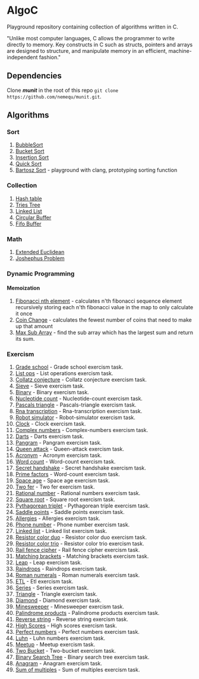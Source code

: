 # AlgoC

Playground repository containing collection of algorithms written in C.

"Unlike most computer languages, C allows the programmer to write directly to memory. Key constructs in C such as structs, pointers and arrays are designed to structure, and manipulate memory in an efficient, machine-independent fashion."

## Dependencies

Clone ***munit*** in the root of this repo `git clone https://github.com/nemequ/munit.git`.

## Algorithms

### Sort

1. [BubbleSort](https://github.com/bartossh/AlgoC/blob/main/bubble_sort/bubble.c)
2. [Bucket Sort](https://github.com/bartossh/AlgoC/blob/main/bucket_sort/bucket.c)
3. [Insertion Sort](https://github.com/bartossh/AlgoC/blob/main/insertion_sort/insertion.c)
4. [Quick Sort](https://github.com/bartossh/AlgoC/blob/main/quick_sort/quick.c)
4. [Bartosz Sort](https://github.com/bartossh/AlgoC/blob/main/bartosz_sort/bartosz.c) - playground with clang, prototyping sorting function

### Collection

1. [Hash table](https://github.com/bartossh/AlgoC/blob/main/hash_table_collection/table.c)
2. [Tries Tree](https://github.com/bartossh/AlgoC/blob/main/tries_collection/tries.c)
3. [Linked List](https://github.com/bartossh/AlgoC/blob/main/linkedlist_collection/linkedlist.c)
4. [Circular Buffer](https://github.com/bartossh/AlgoC/blob/main/circular_buffer/circular.c)
5. [Fifo Buffer](https://github.com/bartossh/AlgoC/blob/main/fifo_buffer/fifo.c)

### Math

1. [Extended Euclidean](https://github.com/bartossh/AlgoC/blob/main/extended_euclidean_math/extendedeuclidean.c)
2. [Joshephus Problem](https://github.com/bartossh/AlgoC/blob/main/joshephus/jushephus.c)

### Dynamic Programming

#### Memoization

1. [Fibonacci nth element](https://github.com/bartossh/AlgoC/blob/main/fibonacci_dyn_prog/fibonacci.c) - calculates n'th fibonacci sequence element recursively storing each n'th fibonacci value in the map to only calculate it once
2. [Coin Change](https://github.com/bartossh/AlgoC/blob/main/coinchange_dyn_prog/coinchange.c) - calculates the fewest number of coins that need to make up that amount
2. [Max Sub Array](https://github.com/bartossh/AlgoC/blob/main/maxsubarray_dyn_prog/maxsubarray.c) - find the sub array which has the largest sum and return its sum.

### Exercism

1. [Grade school](https://github.com/bartossh/AlgoC/blob/main/grade-school/grade_school.c) - Grade school exercism task.
2. [List ops](https://github.com/bartossh/AlgoC/blob/main/list-ops/list_ops.c) - List operations exercism task.
3. [Collatz conjecture](https://github.com/bartossh/AlgoC/blob/main/collatz-conjecture/collatz_conjecture.c) - Collatz conjecture exercism task.
4. [Sieve](https://github.com/bartossh/AlgoC/blob/main/sieve/sieve.c) - Sieve exercism task.
5. [Binary](https://github.com/bartossh/AlgoC/blob/main/binary/binary.c) - Binary exercism task.
6. [Nucleotide count](https://github.com/bartossh/AlgoC/blob/main/nucleotide-count/nucleotide_count.c) - Nucleotide-count exercism task.
7. [Pascals triangle](https://github.com/bartossh/AlgoC/blob/main/pascals-triangle/pascals_triangle.c) - Pascals-triangle exercism task.
8. [Rna transcription](https://github.com/bartossh/AlgoC/blob/main/rna-transcription/rna_transcription.c) - Rna-transcription exercism task.
9. [Robot simulator](https://github.com/bartossh/AlgoC/blob/main/robot-simulator/robot_simulator.c) - Robot-simulator exercism task.
10. [Clock](https://github.com/bartossh/AlgoC/blob/main/clock/clock.c) - Clock exercism task.
11. [Complex numbers](https://github.com/bartossh/AlgoC/blob/main/complex-numbers/complex_numbers.c) - Complex-numbers exercism task.
12. [Darts](https://github.com/bartossh/AlgoC/blob/main/darts/darts.c) - Darts exercism task.
13. [Pangram](https://github.com/bartossh/AlgoC/blob/main/pangram/pangram.c) - Pangram exercism task.
14. [Queen attack](https://github.com/bartossh/AlgoC/blob/main/queen-attack/queen_attack.c) - Queen-attack exercism task.
15. [Acronym](https://github.com/bartossh/AlgoC/blob/main/acronym/acronym.c) - Acronym exercism task.
16. [Word count](https://github.com/bartossh/AlgoC/blob/main/word-count/word_count.c) - Word-count exercism task.
17. [Secret handshake](https://github.com/bartossh/AlgoC/blob/main/secret-handshake/secret_handshake.c) - Secret handshake exercism task.
18. [Prime factors](https://github.com/bartossh/AlgoC/blob/main/prime-factors/prime_factors.c) - Word-count exercism task.
19. [Space age](https://github.com/bartossh/AlgoC/blob/main/space-age/space_age.c) - Space age exercism task.
20. [Two fer](https://github.com/bartossh/AlgoC/blob/main/two-fer/two_fer.c) - Two fer exercism task.
21. [Rational number](https://github.com/bartossh/AlgoC/blob/main/rational-numbers/rational_numbers.c) - Rational numbers exercism task.
22. [Square root](https://github.com/bartossh/AlgoC/blob/main/square-root/square_root.c) - Square root exercism task.
23. [Pythagorean triplet](https://github.com/bartossh/AlgoC/blob/main/pythagorean-triplet/pythagorean_triplet.c) - Pythagorean triple exercism task.
24. [Saddle points](https://github.com/bartossh/AlgoC/blob/main/saddle-points/saddle_points.c) - Saddle points exercism task.
25. [Allergies](https://github.com/bartossh/AlgoC/blob/main/allergies/allergies.c) - Allergies exercism task.
26. [Phone number](https://github.com/bartossh/AlgoC/blob/main/phone-number/phone_number.c) - Phone number exercism task.
27. [Linked list](https://github.com/bartossh/AlgoC/blob/main/linked-list/linked_list.c) - Linked list exercism task.
28. [Resistor color duo](https://github.com/bartossh/AlgoC/blob/main/resistor-color-duo/resistor_color_duo.c) - Resistor color duo exercism task.
29. [Resistor color trio](https://github.com/bartossh/AlgoC/blob/main/resistor-color-trio/resistor_color_trio.c) - Resistor color trio exercism task.
30. [Rail fence cipher](https://github.com/bartossh/AlgoC/blob/main/rail-fence-cipher/rail_fence_cipher.c) - Rail fence cipher exercism task.
31. [Matching brackets](https://github.com/bartossh/AlgoC/blob/main/matching-brackets/matching_brackets.c) - Matching brackets exercism task.
32. [Leap](https://github.com/bartossh/AlgoC/blob/main/leap/leap.c) - Leap exercism task.
33. [Raindrops](https://github.com/bartossh/AlgoC/blob/main/raindrops/raindrops.c) - Raindrops exercism task.
34. [Roman numerals](https://github.com/bartossh/AlgoC/blob/main/roman-numerals/roman_numerals.c) - Roman numerals exercism task.
35. [ETL](https://github.com/bartossh/algoc/blob/main/etl/etl.c) - Etl exercism task.
36. [Series](https://github.com/bartossh/algoc/blob/main/series/series.c) - Series exercism task.
37. [Triangle](https://github.com/bartossh/algoc/blob/main/triangle/triangle.c) - Triangle exercism task.
38. [Diamond](https://github.com/bartossh/algoc/blob/main/diamond/diamond.c) - Diamond exercism task.
39. [Minesweeper](https://github.com/bartossh/algoc/blob/main/minesweeper/minesweeper.c) - Minesweeper exercism task.
40. [Palindrome products](https://github.com/bartossh/algoc/blob/main/palindrome-products/palindrome_products.c) - Palindrome products exercism task.
41. [Reverse string](https://github.com/bartossh/algoc/blob/main/reverse-string/reverse_string.c) - Reverse string exercism task.
42. [High Scores](https://github.com/bartossh/algoc/blob/main/high-scores/high_scores.c) - High scores exercism task.
43. [Perfect numbers](https://github.com/bartossh/algoc/blob/main/perfect-numbers/perfect_numbers.c) - Perfect numbers exercism task.
44. [Luhn](https://github.com/bartossh/algoc/blob/main/luhn/luhn.c) - Luhn numbers exercism task.
45. [Meetup](https://github.com/bartossh/algoc/blob/main/meetup/meetup.c) - Meetup exercism task.
46. [Two Bucket](https://github.com/bartossh/algoc/blob/main/two-bucket/two_bucket.c) - Two-bucket exercism task.
47. [Binary Search Tree](https://github.com/bartossh/algoc/blob/main/binary-search-tree/binary_search_tree.c) - Binary search tree exercism task.
48. [Anagram](https://github.com/bartossh/algoc/blob/main/anagram/anagram.c) - Anagram exercism task.
49. [Sum of multiples](https://github.com/bartossh/algoc/blob/main/sum-of-multiples/sum_of_multiples.c) - Sum of multiples exercism task.
